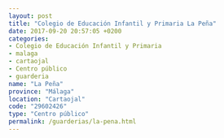 ```yaml
---
layout: post
title: "Colegio de Educación Infantil y Primaria La Peña"
date: 2017-09-20 20:57:05 +0200
categories:
- Colegio de Educación Infantil y Primaria
- malaga
- cartaojal
- Centro público
- guarderia
name: "La Peña"
province: "Málaga"
location: "Cartaojal"
code: "29602426"
type: "Centro público"
permalink: /guarderias/la-pena.html
---
```

